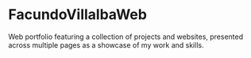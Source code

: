 # FacundoVillalbaWeb
Web portfolio featuring a collection of projects and websites, presented across multiple pages as a showcase of my work and skills.
